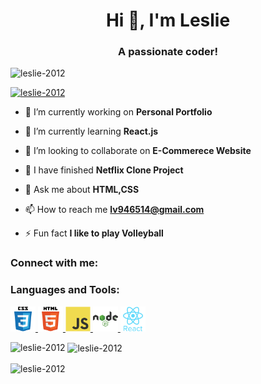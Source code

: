 <h1 align="center">Hi 👋, I'm Leslie</h1>
<h3 align="center">A passionate coder!</h3>

<p align="left"> <img src="https://komarev.com/ghpvc/?username=leslie-2012&label=Profile%20views&color=0e75b6&style=flat" alt="leslie-2012" /> </p>

<p align="left"> <a href="https://github.com/ryo-ma/github-profile-trophy"><img src="https://github-profile-trophy.vercel.app/?username=leslie-2012" alt="leslie-2012" /></a> </p>

- 🔭 I’m currently working on **Personal Portfolio**

- 🌱 I’m currently learning **React.js**

- 👯 I’m looking to collaborate on **E-Commerece Website**

- 🤝 I have finished **Netflix Clone Project**

- 💬 Ask me about **HTML,CSS**

- 📫 How to reach me **lv946514@gmail.com**

- ⚡ Fun fact **I like to play Volleyball**

<h3 align="left">Connect with me:</h3>
<p align="left">
</p>

<h3 align="left">Languages and Tools:</h3>
<p align="left"> <a href="https://www.w3schools.com/css/" target="_blank" rel="noreferrer"> <img src="https://raw.githubusercontent.com/devicons/devicon/master/icons/css3/css3-original-wordmark.svg" alt="css3" width="40" height="40"/> </a> <a href="https://www.w3.org/html/" target="_blank" rel="noreferrer"> <img src="https://raw.githubusercontent.com/devicons/devicon/master/icons/html5/html5-original-wordmark.svg" alt="html5" width="40" height="40"/> </a> <a href="https://developer.mozilla.org/en-US/docs/Web/JavaScript" target="_blank" rel="noreferrer"> <img src="https://raw.githubusercontent.com/devicons/devicon/master/icons/javascript/javascript-original.svg" alt="javascript" width="40" height="40"/> </a> <a href="https://nodejs.org" target="_blank" rel="noreferrer"> <img src="https://raw.githubusercontent.com/devicons/devicon/master/icons/nodejs/nodejs-original-wordmark.svg" alt="nodejs" width="40" height="40"/> </a> <a href="https://reactjs.org/" target="_blank" rel="noreferrer"> <img src="https://raw.githubusercontent.com/devicons/devicon/master/icons/react/react-original-wordmark.svg" alt="react" width="40" height="40"/> </a> </p>

<p><img align="left" src="https://github-readme-stats.vercel.app/api/top-langs?username=leslie-2012&show_icons=true&locale=en&layout=compact" alt="leslie-2012" /></p>

<p>&nbsp;<img align="center" src="https://github-readme-stats.vercel.app/api?username=leslie-2012&show_icons=true&locale=en" alt="leslie-2012" /></p>

<p><img align="center" src="https://github-readme-streak-stats.herokuapp.com/?user=leslie-2012&" alt="leslie-2012" /></p>
